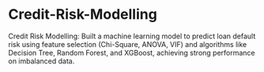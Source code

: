 # Credit-Risk-Modelling
Credit Risk Modelling: Built a machine learning model to predict loan default risk using feature selection (Chi-Square, ANOVA, VIF) and algorithms like Decision Tree, Random Forest, and XGBoost, achieving strong performance on imbalanced data.
